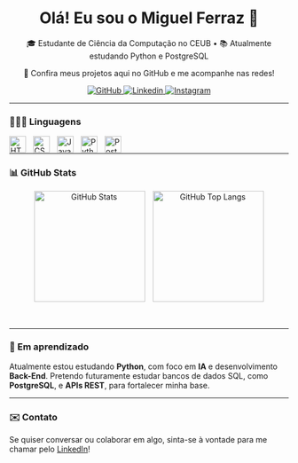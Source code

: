 <h1 align="center">Olá! Eu sou o Miguel Ferraz 👋</h1>
<p align="center">🎓 Estudante de Ciência da Computação no CEUB • 📚 Atualmente estudando Python e PostgreSQL</p>
<p align="center">🔗 Confira meus projetos aqui no GitHub e me acompanhe nas redes! </p>
<p align="center"> 
  <a href="https://github.com/miguellferraz">
    <img alt="GitHub" src="https://img.shields.io/badge/GitHub-100000?style=for-the-badge&logo=github&logoColor=white"/>
  </a> 
  <a href="https://www.linkedin.com/in/miguelclferraz/">
    <img alt="Linkedin" src="https://custom-icon-badges.demolab.com/badge/LinkedIn-0A66C2?logo=linkedin-white&logoColor=fff"/>
  </a> 
  <a href="https://www.instagram.com/_miguelferraz08_/">
    <img alt="Instagram" src="https://img.shields.io/badge/Instagram-E4405F?style=for-the-badge&logo=instagram&logoColor=white"/>
  </a> 
</p>




---

### 👨🏽‍💻 Linguagens
<img align="left" alt="HTML" title="HTML" width="30px" style="padding-right: 10px;" src="https://cdn.jsdelivr.net/gh/devicons/devicon@latest/icons/html5/html5-original.svg"/>
<img align="left" alt="CSS" title="CSS" width="30px" style="padding-right: 10px;" src="https://cdn.jsdelivr.net/gh/devicons/devicon@latest/icons/css3/css3-original.svg"/>
<img align="left" alt="JavaScript" title="JavaScript" width="30px" style="padding-right: 10px;" src="https://cdn.jsdelivr.net/gh/devicons/devicon@latest/icons/javascript/javascript-original.svg" />
<img align="left" alt="Python" title="Python"width="30px" style="padding-right: 10px;" src="https://cdn.jsdelivr.net/gh/devicons/devicon@latest/icons/python/python-original.svg"/>
<img align="left" alt="PostgreSQL" title="PostgreSQL" width="30px" style="padding-right: 10px;" src="https://cdn.jsdelivr.net/gh/devicons/devicon@latest/icons/postgresql/postgresql-original.svg"/>

<br>

---

### 📊 GitHub Stats
<p align="center">
  <img alt="GitHub Stats" height="200" style="padding-right: 10px;" src="https://github-readme-stats.vercel.app/api?username=miguellferraz&show_icons=true&theme=tokyonight&include_all_commits=true&locale=pt-br"/>
  <img alt="GitHub Top Langs" height="200" src="https://github-readme-stats.vercel.app/api/top-langs/?username=miguellferraz&theme=tokyonight&layout=compact&custom_title=Tecnologias&langs_count=9"/>
</p>

<br>


---

### 🧠 Em aprendizado
Atualmente estou estudando **Python**, com foco em **IA** e desenvolvimento **Back-End**. Pretendo futuramente estudar bancos de dados SQL, como **PostgreSQL**, e **APIs REST**, para fortalecer minha base.

---

### ✉️ Contato
Se quiser conversar ou colaborar em algo, sinta-se à vontade para me chamar pelo [LinkedIn](https://www.linkedin.com/in/miguelclferraz/)!
